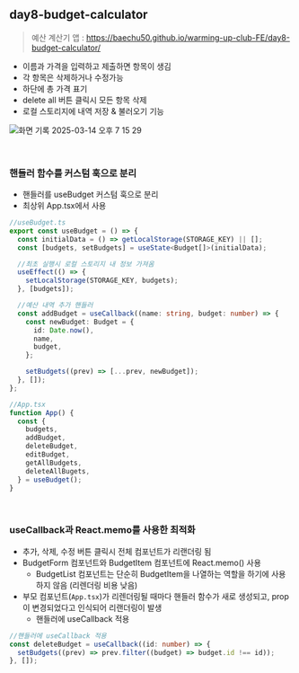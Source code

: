 ## day8-budget-calculator

> 예산 계산기 앱 : https://baechu50.github.io/warming-up-club-FE/day8-budget-calculator/

- 이름과 가격을 입력하고 제출하면 항목이 생김
- 각 항목은 삭제하거나 수정가능
- 하단에 총 가격 표기
- delete all 버튼 클릭시 모든 항목 삭제
- 로컬 스토리지에 내역 저장 & 불러오기 기능

![화면 기록 2025-03-14 오후 7 15 29](https://github.com/user-attachments/assets/a4d74fea-07f8-419b-98d3-47e1e95460e9)

<br>

### 핸들러 함수를 커스텀 훅으로 분리

- 핸들러를 useBudget 커스텀 훅으로 분리
- 최상위 App.tsx에서 사용

```typescript
//useBudget.ts
export const useBudget = () => {
  const initialData = () => getLocalStorage(STORAGE_KEY) || [];
  const [budgets, setBudgets] = useState<Budget[]>(initialData);

  //최초 실행시 로컬 스토리지 내 정보 가져옴
  useEffect(() => {
    setLocalStorage(STORAGE_KEY, budgets);
  }, [budgets]);

  //예산 내역 추가 핸들러
  const addBudget = useCallback((name: string, budget: number) => {
    const newBudget: Budget = {
      id: Date.now(),
      name,
      budget,
    };

    setBudgets((prev) => [...prev, newBudget]);
  }, []);
};

//App.tsx
function App() {
  const {
    budgets,
    addBudget,
    deleteBudget,
    editBudget,
    getAllBudgets,
    deleteAllBugets,
  } = useBudget();
}
```

<br>

### useCallback과 React.memo를 사용한 최적화

- 추가, 삭제, 수정 버튼 클릭시 전체 컴포넌트가 리랜더링 됨
- BudgetForm 컴포넌트와 BudgetItem 컴포넌트에 React.memo() 사용
  - BudgetList 컴포넌트는 단순히 BudgetItem을 나열하는 역할을 하기에 사용하지 않음 (리렌더링 비용 낮음)
- 부모 컴포넌트(`App.tsx`)가 리렌더링될 때마다 핸들러 함수가 새로 생성되고, prop이 변경되었다고 인식되어 리랜더링이 발생
  - 핸들러에 useCallback 적용

```typescript
//핸들러에 useCallback 적용
const deleteBudget = useCallback((id: number) => {
  setBudgets((prev) => prev.filter((budget) => budget.id !== id));
}, []);
```
